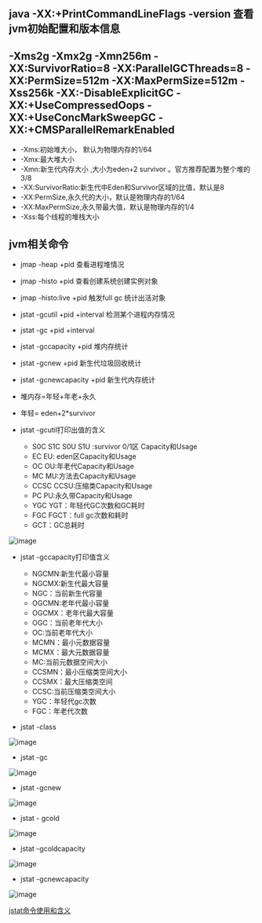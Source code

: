 ## java -XX:+PrintCommandLineFlags -version 查看jvm初始配置和版本信息

## -Xms2g -Xmx2g -Xmn256m -XX:SurvivorRatio=8 -XX:ParallelGCThreads=8 -XX:PermSize=512m -XX:MaxPermSize=512m -Xss256k -XX:-DisableExplicitGC -XX:+UseCompressedOops -XX:+UseConcMarkSweepGC -XX:+CMSParallelRemarkEnabled
-  -Xms:初始堆大小， 默认为物理内存的1/64
-  -Xmx:最大堆大小
-  -Xmn:新生代内存大小 ,大小为eden+2 survivor 。官方推荐配置为整个堆的3/8
-  -XX:SurvivorRatio:新生代中Eden和Survivor区域的比值，默认是8
-  -XX:PermSize,永久代的大小，默认是物理内存的1/64
-  -XX:MaxPermSize,永久带最大值，默认是物理内存的1/4
-  -Xss:每个线程的堆栈大小

## jvm相关命令
- jmap -heap +pid 查看进程堆情况
- jmap -histo +pid 查看创建系统创建实例对象
- jmap -histo:live +pid 触发full gc 统计出活对象
- jstat -gcutil +pid +interval 检测某个进程内存情况 
- jstat -gc +pid +interval 
- jstat -gccapacity +pid 堆内存统计
- jstat -gcnew +pid 新生代垃圾回收统计
- jstat -gcnewcapacity +pid 新生代内存统计


- 堆内存=年轻+年老+永久
- 年轻= eden+2*survivor

- jstat -gcutil打印出值的含义
    - S0C S1C S0U S1U :survivor 0/1区 Capacity和Usage
    - EC EU: eden区Capacity和Usage
    - OC OU:年老代Capacity和Usage
    - MC MU:方法去Capacity和Usage
    - CCSC CCSU:压缩类Capacity和Usage
    - PC PU:永久带Capacity和Usage
    - YGC YGT：年轻代GC次数和GC耗时
    - FGC FGCT：full gc次数和耗时
    - GCT：GC总耗时
    
![image](/gcimg/gstat-gcutil.png)
    
- jstat -gccapacity打印值含义

    - NGCMN:新生代最小容量
    - NGCMX:新生代最大容量
    - NGC：当前新生代容量
    - OGCMN:老年代最小容量
    - OGCMX：老年代最大容量
    - OGC：当前老年代大小
    - OC:当前老年代大小
    - MCMN：最小元数据容量
    - MCMX：最大元数据容量
    - MC:当前元数据空间大小
    - CCSMN：最小压缩类空间大小
    - CCSMX：最大压缩类空间
    - CCSC:当前压缩类空间大小
    - YGC：年轻代gc次数
    - FGC：年老代次数

- jstat -class

![image](/gcimg/gstat-class.png)

- jstat -gc

![image](/gcimg/gstat-gc.png)

- jstat -gcnew

![image](/gcimg/gstat-gcnew.png)

- jstat - gcold

![image](/gcimg/gstat-gcold.png)

- jstat -gcoldcapacity

![image](/gcimg/gstat-gcoldcapacity.png)

- jstat -gcnewcapacity

![image](/gcimg/jstat-gcnewcapacity.png)

[jstat命令使用和含义](http://blog.csdn.net/maosijunzi/article/details/46049117)
